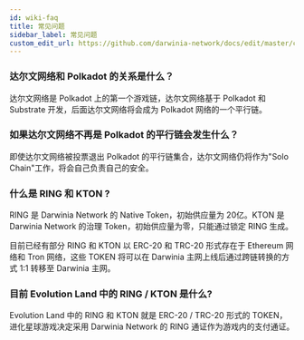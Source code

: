 ```yaml
---
id: wiki-faq
title: 常见问题
sidebar_label: 常见问题
custom_edit_url: https://github.com/darwinia-network/docs/edit/master/content/zh-CN/wiki-misc-faq.md
---
```


### 达尔文网络和 Polkadot 的关系是什么？

达尔文网络是 Polkadot 上的第一个游戏链，达尔文网络基于 Polkadot 和 Substrate 开发，后面达尔文网络将会成为 Polkadot 网络的一个平行链。

### 如果达尔文网络不再是 Polkadot 的平行链会发生什么？

即使达尔文网络被投票退出 Polkadot 的平行链集合，达尔文网络仍将作为"Solo Chain"工作，将会自己负责自己的安全。

### 什么是 RING 和 KTON ?

RING 是 Darwinia Network 的 Native Token，初始供应量为 20亿。KTON 是 Darwinia Network 的治理 Token，初始供应量为零，只能通过锁定 RING 生成。

目前已经有部分 RING 和 KTON 以 ERC-20 和 TRC-20 形式存在于 Ethereum 网络和 Tron 网络，这些 TOKEN 将可以在 Darwinia 主网上线后通过跨链转换的方式 1:1 转移至 Darwinia 主网。

### 目前 Evolution Land 中的 RING / KTON 是什么?

Evolution Land 中的 RING 和 KTON 就是 ERC-20 / TRC-20 形式的 TOKEN，进化星球游戏决定采用 Darwinia Network 的 RING 通证作为游戏内的支付通证。